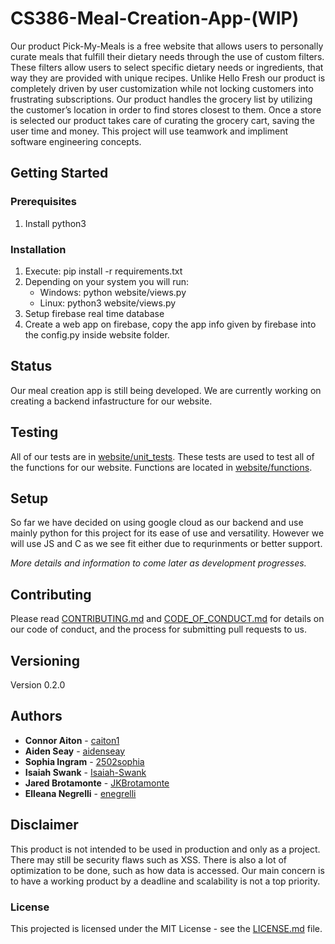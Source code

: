 # CS386-Meal-Creation-App-(WIP)
Our product Pick-My-Meals is a free website that allows users to personally curate meals that fulfill their dietary needs through the use of custom filters. These filters allow users to select specific dietary needs or ingredients, that way they are provided with unique recipes. Unlike Hello Fresh our product is completely driven by user customization while not locking customers into frustrating subscriptions. Our product handles the grocery list by utilizing the customer’s location in order to find stores closest to them. Once a store is selected our product takes care of curating the grocery cart, saving the user time and money. This project will use teamwork and impliment software engineering concepts.

## Getting Started

### Prerequisites
1. Install python3

### Installation
1. Execute: pip install -r requirements.txt 
2. Depending on your system you will run:
    * Windows: python website/views.py
    * Linux:  python3 website/views.py
3. Setup firebase real time database
4. Create a web app on firebase, copy the app info given by firebase into the config.py inside website folder.

## Status
Our meal creation app is still being developed. We are currently working on creating a backend infastructure for our website.

## Testing
All of our tests are in [website/unit_tests](https://github.com/caiton1/CS386-Meal-Creation-App-WIP-/tree/main/website/unit_tests). These tests are used to test all of the functions for our website. Functions are located in [website/functions](https://github.com/caiton1/CS386-Meal-Creation-App-WIP-/tree/main/website/functions). 

## Setup
So far we have decided on using google cloud as our backend and use mainly python for this project for its ease of use and versatility. However we will use JS and C as we see fit either due to requrinments or better support.

*More details and information to come later as development progresses.*

## Contributing 
Please read [CONTRIBUTING.md](https://github.com/caiton1/CS386-Meal-Creation-App-WIP-/blob/main/CONTRIBUTING.md) and [CODE_OF_CONDUCT.md](https://github.com/caiton1/CS386-Meal-Creation-App-WIP-/blob/main/CODE_OF_CONDUCT.md) for details on our code of conduct, and the process for submitting pull requests to us.

## Versioning
Version 0.2.0

## Authors
- **Connor Aiton** - [caiton1](https://github.com/caiton1) 
- **Aiden Seay** - [aidenseay](https://github.com/aidenseay)
- **Sophia Ingram** - [2502sophia](https://github.com/2502sophia) 
- **Isaiah Swank** - [Isaiah-Swank](https://github.com/Isaiah-Swank) 
- **Jared Brotamonte** - [JKBrotamonte](https://github.com/JKBrotamonte) 
- **Elleana Negrelli** - [enegrelli](https://github.com/enegrelli)

## Disclaimer
This product is not intended to be used in production and only as a project. There may still be security flaws such as XSS. There is also a lot of optimization to be done, such as how data is accessed. Our main concern is to have a working product by a deadline and scalability is not a top priority.

### License
This projected is licensed under the MIT License - see the [LICENSE.md](LICENSE.md) file.
